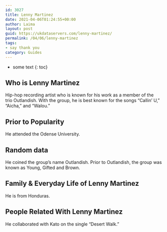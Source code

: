 ```yaml
---
id: 3027
title: Lenny Martinez
date: 2021-04-06T01:24:55+00:00
author: Laima
layout: post
guid: https://ukdataservers.com/lenny-martinez/
permalink: /04/06/lenny-martinez
tags:
- say thank you
category: Guides
---
```


* some text
{: toc}


## Who is Lenny Martinez
                  
                  
                  
Hip-hop recording artist who is known for his work as a member of the trio Outlandish. With the group, he is best known for the songs &#8220;Callin&#8217; U,&#8221; &#8220;Aicha,&#8221; and &#8220;Walou.&#8221;
                  
              
            
              
            
                
                
                
## Prior to Popularity
                  
                  
                  
He attended the Odense University.
                  
              
            
              
            
                
                
                
## Random data
                  
                  
                  
He coined the group&#8217;s name Outlandish. Prior to Outlandish, the group was known as Young, Gifted and Brown.
                  
              
            
              
            
                
                
                
## Family & Everyday Life of Lenny Martinez
                  
                  
                  
He is from Honduras.
                  
              
            
              
            
                
                
                
## People Related With Lenny Martinez
                  
                  
                  
He collaborated with Kato on the single &#8220;Desert Walk.&#8221;
                  
              
            
              
            
                
              
            
              
              
            
            
              
            
          
          
          